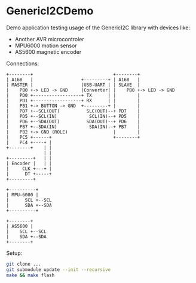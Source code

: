 # GenericI2CDemo

Demo application testing usage of the GenericI2C library with devices like:
- Another AVR microcontroler
- MPU6000 motion sensor
- AS5600 magnetic encoder

Connections:
```
+--------+                              +--------+
| A168   |                  +---------+ | A168   |
| MASTER |                  |USB-UART | | SLAVE  |
|    PB0 +-> LED -> GND     |Converter| |    PB0 +-> LED -> GND
|    PD0 +------------------+ TX      | |        |
|    PD1 +------------------+ RX      | |        |
|    PB1 +-> BUTTON -> GND  +---------+ |        |
|    PD7 +--SCL(OUT)          SLC(OUT)--+ PD7    |
|    PD5 +--SCL(IN)            SCL(IN)--+ PD5    |
|    PD6 +--SDA(OUT)          SDA(OUT)--+ PD6    |
|    PB7 +--SDA(IN)            SDA(IN)--+ PB7    |
|    PB2 +-> GND (ROLE)                 |        |
|    PC5 +------+                       +--------+
|    PC4 +----+ |
+--------+    | |
              | |
+---------+   | |
| Encoder |   | |
|     CLK +---+ |
|      DT +-----+
+---------+

+----------+
| MPU-6000 |
|      SCL +--SCL
|      SDA +--SDA
+----------+

+--------+
| AS5600 |
|    SCL +--SCL
|    SDA +--SDA
+--------+
```

Setup:

```bash
git clone ...
git submodule update --init --recursive
make && make flash
```